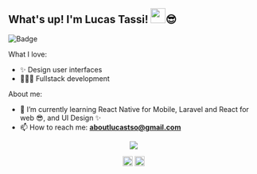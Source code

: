 ## What's up! I'm Lucas Tassi!  <img src="https://raw.githubusercontent.com/kaueMarques/kaueMarques/master/hi.gif" width="30px">😎

![Badge](https://img.shields.io/github/followers/lucastso?style=social)<br/>

What I love:

- ✨ Design user interfaces
- 👨🏻‍💻 Fullstack development

About me:

- 🌱 I’m currently learning React Native for Mobile, Laravel and React for web 😎, and UI Design ✨
- 📫 How to reach me: **aboutlucastso@gmail.com**
<p align="center">
<img src=https://github-readme-stats.vercel.app/api?username=lucastso&hide=contribs,issues/>
</p>

<p align="center">
<a href="https://www.linkedin.com/in/lucas-tassi-souza-235489161" target="blank"><img align="center" src="https://cdn.jsdelivr.net/npm/simple-icons@3.0.1/icons/linkedin.svg" alt="maykbrito" height="20" width="20" /></a>
<a href="https://www.instagram.com/lucastassss" target="blank"><img align="center" src="https://cdn.jsdelivr.net/npm/simple-icons@3.0.1/icons/instagram.svg" alt="maykbrito" height="20" width="20" /></a>
</p>
